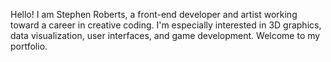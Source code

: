 Hello!  I am Stephen Roberts, a front-end developer and artist working toward a career in creative coding.  I'm especially interested in 3D graphics, data visualization, user interfaces, and game development.  Welcome to my portfolio.